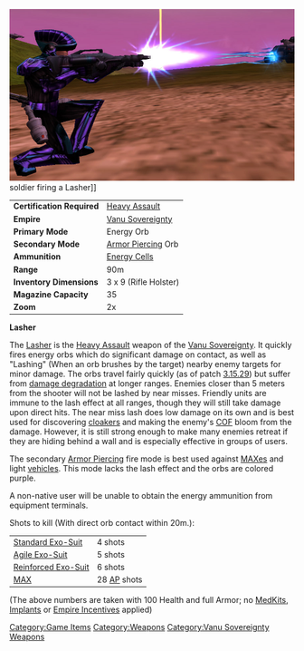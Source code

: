 ![](images/Lasher.jpg "fig:Lasher.jpg") soldier firing a Lasher\]\]

|                            |                                                    |
| -------------------------- | -------------------------------------------------- |
| **Certification Required** | [Heavy Assault](Heavy_Assault.md "wikilink")       |
| **Empire**                 | [Vanu Sovereignty](Vanu_Sovereignty.md "wikilink") |
| **Primary Mode**           | Energy Orb                                         |
| **Secondary Mode**         | [Armor Piercing](Armor_Piercing.md "wikilink") Orb |
| **Ammunition**             | [Energy Cells](Energy_Cell.md "wikilink")          |
| **Range**                  | 90m                                                |
| **Inventory Dimensions**   | 3 x 9 (Rifle Holster)                              |
| **Magazine Capacity**      | 35                                                 |
| **Zoom**                   | 2x                                                 |

**Lasher**

The [Lasher](Lasher.md "wikilink") is the [Heavy
Assault](Heavy_Assault.md "wikilink") weapon of the [Vanu
Sovereignty](Vanu_Sovereignty.md "wikilink"). It quickly fires energy orbs
which do significant damage on contact, as well as "Lashing" (When an
orb brushes by the target) nearby enemy targets for minor damage. The
orbs travel fairly quickly (as of patch [3.15.29](3.md.15.29 "wikilink"))
but suffer from [damage degradation](Damage_Degradation.md "wikilink") at
longer ranges. Enemies closer than 5 meters from the shooter will not be
lashed by near misses. Friendly units are immune to the lash effect at
all ranges, though they will still take damage upon direct hits. The
near miss lash does low damage on its own and is best used for
discovering [cloakers](cloaker.md "wikilink") and making the enemy's
[COF](COF.md "wikilink") bloom from the damage. However, it is still strong
enough to make many enemies retreat if they are hiding behind a wall and
is especially effective in groups of users.

The secondary [Armor Piercing](Armor_Piercing.md "wikilink") fire mode is
best used against [MAXes](MAX.md "wikilink") and light
[vehicles](vehicle.md "wikilink"). This mode lacks the lash effect and the
orbs are colored purple.

A non-native user will be unable to obtain the energy ammunition from
equipment terminals.

Shots to kill (With direct orb contact within 20m.):

|                                                        |                                             |
| ------------------------------------------------------ | ------------------------------------------- |
| [Standard Exo-Suit](Standard_Exo.$1.md "wikilink")     | 4 shots                                     |
| [Agile Exo-Suit](Agile_Exo.$1.md "wikilink")           | 5 shots                                     |
| [Reinforced Exo-Suit](Reinforced_Exo.$1.md "wikilink") | 6 shots                                     |
| [MAX](MAX.md "wikilink")                               | 28 [AP](Armor_Piercing.md "wikilink") shots |

(The above numbers are taken with 100 Health and full Armor; no
[MedKits](MedKit.md "wikilink"), [Implants](Implants.md "wikilink") or [Empire
Incentives](Empire_Incentives.md "wikilink") applied)

[Category:Game Items](Category:Game_Items.md "wikilink")
[Category:Weapons](Category:Weapons.md "wikilink") [Category:Vanu
Sovereignty Weapons](Category:Vanu_Sovereignty_Weapons.md "wikilink")
